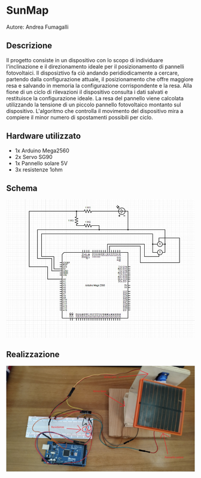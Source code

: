# SunMap  
Autore: Andrea Fumagalli  

## Descrizione  
Il progetto consiste in un dispositivo con lo scopo di individuare l'inclinazione e il direzionamento ideale per il posizionamento di pannelli fotovoltaici. Il disposiztivo fa ciò andando peridiodicamente a cercare, partendo dalla configurazione attuale, il posizionamento che offre maggiore resa e salvando in memoria la configurazione corrispondente e la resa. Alla fione di un ciclo di rilevazioni
il dispositivo consulta i dati salvati e restituisce la configurazione ideale. La resa del pannello viene calcolata utilizzando la tensione di un piccolo pannello fotovoltaico montanto sul dispositivo. L'algoritmo che controlla il movimento del dispositivo mira a compiere il minor numero di spostamenti possibili per ciclo.  

## Hardware utilizzato
- 1x Arduino Mega2560
- 2x Servo SG90
- 1x Pannello solare 5V
- 3x resistenze 1ohm

## Schema
![scheme](img/schema_sunmap.JPG)

## Realizzazione
![photo](img/foto.jpg)